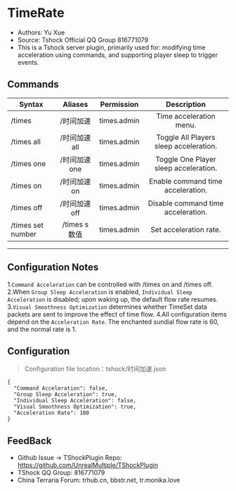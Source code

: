 # TimeRate

- Authors: Yu Xue
- Source: Tshock Official QQ Group 816771079
- This is a Tshock server plugin, primarily used for: modifying time acceleration using commands, and supporting player sleep to trigger events.

## Commands

| Syntax            |   Aliases   | Permission  |              Description               |
|-------------------|:-----------:|:-----------:|:--------------------------------------:|
| /times            |    /时间加速    | times.admin |        Time acceleration menu.         |
| /times all        |  /时间加速 all  | times.admin | Toggle All Players sleep acceleration. |
| /times one        |  /时间加速 one  | times.admin | Toggle One Player sleep acceleration.  |
| /times on         |  /时间加速 on   | times.admin |   Enable command time acceleration.    |
| /times off        |  /时间加速 off  | times.admin |   Disable command time acceleration.   |
| /times set number | /times s 数值 | times.admin |         Set acceleration rate.         |

---
Configuration Notes
---
1.`Command Acceleration` can be controlled with /times on and /times off.
2.When `Group Sleep Acceleration` is enabled, `Individual Sleep Acceleration` is disabled; upon waking up, the default flow rate resumes.
3.`Visual Smoothness Optimization` determines whether TimeSet data packets are sent to improve the effect of time flow.
4.All configuration items depend on the `Acceleration Rate`. The enchanted sundial flow rate is 60, and the normal rate is 1.

## Configuration
> Configuration file location：tshock/时间加速.json
```json5
{
  "Command Acceleration": false,
  "Group Sleep Acceleration": true,
  "Individual Sleep Acceleration": false,
  "Visual Smoothness Optimization": true,
  "Acceleration Rate": 180
}
```
## FeedBack
- Github Issue -> TShockPlugin Repo: https://github.com/UnrealMultiple/TShockPlugin
- TShock QQ Group: 816771079
- China Terraria Forum: trhub.cn, bbstr.net, tr.monika.love